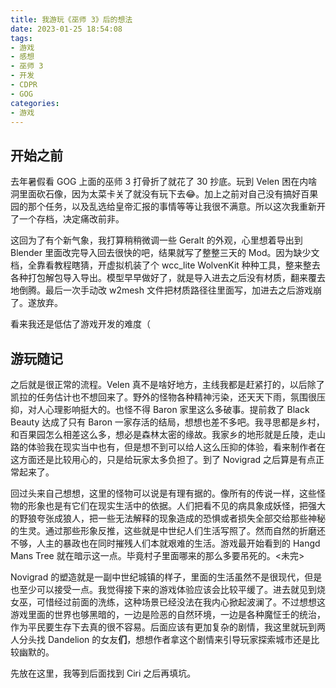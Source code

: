 ```yaml
---
title: 我游玩《巫师 3》后的想法
date: 2023-01-25 18:54:08
tags:
- 游戏
- 感想
- 巫师 3
- 开发
- CDPR
- GOG
categories:
- 游戏
---
```


## 开始之前

去年暑假看 GOG 上面的巫师 3 打骨折了就花了 30 抄底。玩到 Velen 困在内啥洞里面砍石像，因为太菜卡关了就没有玩下去😂。加上之前对自己没有搞好百果园的那个任务，以及乱选给皇帝汇报的事情等等让我很不满意。所以这次我重新开了一个存档，决定痛改前非。

这回为了有个新气象，我打算稍稍微调一些 Geralt 的外观，心里想着导出到 Blender 里面改完导入回去很快的吧，结果就写了整整三天的 Mod。因为缺少文档，全靠看教程瞎猜，开虚拟机装了个 wcc_lite WolvenKit 种种工具，整来整去各种打包解包导入导出。模型早早做好了，就是导入进去之后没有材质，翻来覆去地倒腾。最后一次手动改 w2mesh 文件把材质路径往里面写，加进去之后游戏崩了。遂放弃。

看来我还是低估了游戏开发的难度（

## 游玩随记

之后就是很正常的流程。Velen 真不是啥好地方，主线我都是赶紧打的，以后除了凯拉的任务估计也不想回来了。野外的怪物各种精神污染，还天天下雨，氛围很压抑，对人心理影响挺大的。也怪不得 Baron 家里这么多破事。提前救了 Black Beauty 达成了只有 Baron 一家存活的结局，想想也差不多吧。我寻思都是乡村，和百果园怎么相差这么多，想必是森林太密的缘故。我家乡的地形就是丘陵，走山路的体验我在现实当中也有，但是想不到可以给人这么压抑的体验，看来制作者在这方面还是比较用心的，只是给玩家太多负担了。到了 Novigrad 之后算是有点正常起来了。

回过头来自己想想，这里的怪物可以说是有理有据的。像所有的传说一样，这些怪物的形象也是有它们在现实生活中的依据。人们把看不见的病具象成妖怪，把强大的野狼夸张成狼人，把一些无法解释的现象造成的恐惧或者损失全部交给那些神秘的生灵。通过那些形象反推，这些就是中世纪人们生活写照了。然而自然的折磨还不够，人主的暴政也在同时摧残人们本就艰难的生活。游戏最开始看到的 Hangd Mans Tree 就在暗示这一点。毕竟村子里面哪来的那么多要吊死的。<未完>

Novigrad 的塑造就是一副中世纪城镇的样子，里面的生活虽然不是很现代，但是也至少可以接受一点。我觉得接下来的游戏体验应该会比较平缓了。进去就见到烧女巫，可惜经过前面的洗练，这种场景已经没法在我内心掀起波澜了。不过想想这游戏里面的世界也够黑暗的，一边是险恶的自然环境，一边是各种魔怔壬的统治，作为平民要生存下去真的很不容易。后面应该有更加复杂的剧情，我这里就玩到两人分头找 Dandelion 的女友**们**，想想作者拿这个剧情来引导玩家探索城市还是比较幽默的。

先放在这里，我等到后面找到 Ciri 之后再填坑。
